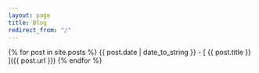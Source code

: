 ```yaml
---
layout: page
title: Blog
redirect_from: "/"
---
```


{% for post in site.posts %}
  {{ post.date | date_to_string }} - [ {{ post.title }} ]({{ post.url }})
{% endfor %}
